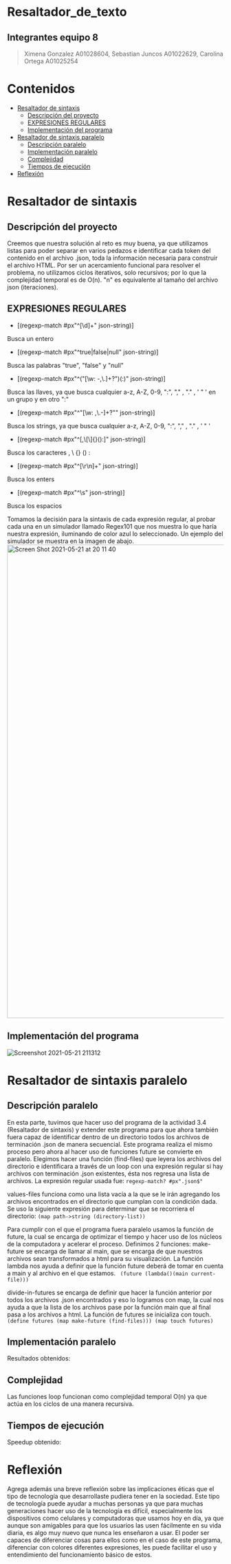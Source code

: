 # Resaltador_de_texto
## Integrantes equipo 8
> Ximena Gonzalez A01028604, Sebastian Juncos A01022629, Carolina Ortega A01025254

# Contenidos

- [Resaltador de sintaxis](#resaltador-de-sintaxis)
    - [Descripción del proyecto](#descripción-del-proyecto)
    - [EXPRESIONES REGULARES](#expresiones-regulares)
    - [Implementación del programa](#implementación-del-programa)
- [Resaltador de sintaxis paralelo](#resaltador-de-sintaxis-paralelo)
    - [Descripción paralelo](#descripción-paralelo)
    - [Implementación paralelo](#implementación-paralelo)
    - [Complejidad](#complejidad)
    - [Tiempos de ejecución](#tiempos-de-ejecución)
- [Reflexión](#reflexión)

# Resaltador de sintaxis

## Descripción del proyecto 
Creemos que nuestra solución al reto es muy buena, ya que utilizamos listas para poder separar en varios pedazos e identificar cada token del contenido en el archivo .json, toda la información necesaria para construir el archivo HTML.
Por ser un acercamiento funcional para resolver el problema, no utilizamos ciclos iterativos, solo recursivos; por lo que la complejidad temporal es de O(n). "n" es equivalente al tamaño del archivo json (iteraciones).


## EXPRESIONES REGULARES
-  [(regexp-match #px"^[\\d]+" json-string)]

 Busca un entero

- [(regexp-match #px"^true|false|null" json-string)]

Busca las palabras "true", "false" y "null"

- [(regexp-match #px"^(\"[\\w: -,\\.]+?\")(:)" json-string)]

Busca las llaves, ya que busca cualquier a-z, A-Z, 0-9, ":", "," , "." , ' " ' en un grupo y en otro ":"

- [(regexp-match #px"^\"[\\w: ,\\.-]+?\"" json-string)]

Busca los strings, ya que busca cualquier a-z, A-Z, 0-9, ":", "," , "." , ' " '

- [(regexp-match #px"^[,\\[\\]{}():]" json-string)]

Busca los caracteres , \\ {} () :

- [(regexp-match #px"^[\r\n]+" json-string)]

Busca los enters

- [(regexp-match #px"^\\s" json-string)]

Busca los espacios

Tomamos la decisión para la sintaxis de cada expresión regular, al probar cada una en un simulador llamado Regex101 que nos muestra lo que haría nuestra expresión, iluminando de color azul lo seleccionado. Un ejemplo del simulador se muestra en la imagen de abajo.
<img width="1102" alt="Screen Shot 2021-05-21 at 20 11 40" src="https://user-images.githubusercontent.com/57368415/119210400-97748a00-ba71-11eb-8db4-27ae4e773a3c.png">

## Implementación del programa 
![Screenshot 2021-05-21 211312](https://user-images.githubusercontent.com/56135009/119211714-65ffbc80-ba79-11eb-9369-d42ce30ed9d0.png)

# Resaltador de sintaxis paralelo

## Descripción paralelo

En esta parte, tuvimos que hacer uso del programa de la actividad 3.4 (Resaltador de sintaxis) y extender este programa para que ahora también fuera capaz de identificar dentro de un directorio todos los archivos de terminación .json de manera secuencial. Este programa realiza el mismo proceso pero ahora al hacer uso de funciones future se convierte en paralelo. Elegimos hacer una función (find-files) que leyera los archivos del directorio e identificara a través de un loop con una expresión regular si hay archivos con terminación .json existentes, ésta nos regresa una lista de archivos. 
La expresión regular usada fue:
```regexp-match? #px".json$"```

values-files funciona como una lista vacía a la que se le irán agregando los archivos encontrados en el directorio que cumplan con la condición dada.
Se uso la siguiente expresión para determinar que se recorriera el directorio:
`(map path->string (directory-list))`

Para cumplir con el que el programa fuera paralelo usamos la función de future, la cual se encarga de optimizar el tiempo y hacer uso de los núcleos de la computadora y acelerar el proceso. 
Definimos 2 funciones:
make-future se encarga de llamar al main, que se encarga de que nuestros archivos sean transformados a html para su visualización. 
La función lambda nos ayuda a definir que la función future deberá de tomar en cuenta a main y al archivo en el que estamos.
` (future (lambda()(main current-file)))`

divide-in-futures se encarga de definir que hacer la función anterior por todos los archivos .json encontrados y eso lo logramos con map, la cual nos ayuda a que la lista de los archivos pase por la función main que al final pasa a los archivos a html. La función de futures se inicializa con touch.
`(define futures (map make-future (find-files)))
  (map touch futures)`
  
  
## Implementación paralelo

Resultados obtenidos: 


## Complejidad

Las funciones loop funcionan como complejidad temporal O(n) ya que actúa en los ciclos de una manera recursiva. 

## Tiempos de ejecución

Speedup obtenido:


# Reflexión

Agrega además una breve reflexión sobre las implicaciones éticas que el tipo de tecnología que desarrollaste pudiera tener en la sociedad.
Este tipo de tecnología puede ayudar a muchas personas ya que para muchas generaciones hacer uso de la tecnología es difícil, especialmente los dispositivos como celulares y computadoras que usamos hoy en día, ya que aunque son amigables para que los usuarios las usen fácilmente en su vida diaria, es algo muy nuevo que nunca les enseñaron a usar. 
El poder ser capaces de diferenciar cosas para ellos como en el caso de este programa, diferenciar con colores diferentes expresiones, les puede facilitar el uso y entendimiento del funcionamiento básico de estos.

